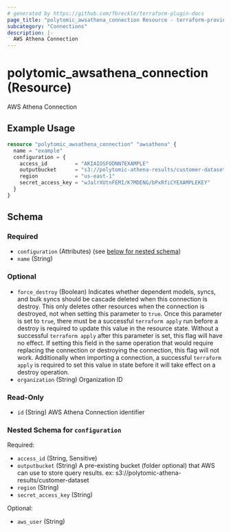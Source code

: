 ```yaml
---
# generated by https://github.com/fbreckle/terraform-plugin-docs
page_title: "polytomic_awsathena_connection Resource - terraform-provider-polytomic"
subcategory: "Connections"
description: |-
  AWS Athena Connection
---
```


# polytomic_awsathena_connection (Resource)

AWS Athena Connection

## Example Usage

```terraform
resource "polytomic_awsathena_connection" "awsathena" {
  name = "example"
  configuration = {
    access_id         = "AKIAIOSFODNN7EXAMPLE"
    outputbucket      = "s3://polytomic-athena-results/customer-dataset"
    region            = "us-east-1"
    secret_access_key = "wJalrXUtnFEMI/K7MDENG/bPxRfiCYEXAMPLEKEY"
  }
}
```

<!-- schema generated by tfplugindocs -->
## Schema

### Required

- `configuration` (Attributes) (see [below for nested schema](#nestedatt--configuration))
- `name` (String)

### Optional

- `force_destroy` (Boolean) Indicates whether dependent models, syncs, and bulk syncs should be cascade deleted when this connection is destroy. This only deletes other resources when the connection is destroyed, not when setting this parameter to `true`. Once this parameter is set to `true`, there must be a successful `terraform apply` run before a destroy is required to update this value in the resource state. Without a successful `terraform apply` after this parameter is set, this flag will have no effect. If setting this field in the same operation that would require replacing the connection or destroying the connection, this flag will not work. Additionally when importing a connection, a successful `terraform apply` is required to set this value in state before it will take effect on a destroy operation.
- `organization` (String) Organization ID

### Read-Only

- `id` (String) AWS Athena Connection identifier

<a id="nestedatt--configuration"></a>
### Nested Schema for `configuration`

Required:

- `access_id` (String, Sensitive)
- `outputbucket` (String) A pre-existing bucket (folder optional) that AWS can use to store query results. ex: s3://polytomic-athena-results/customer-dataset
- `region` (String)
- `secret_access_key` (String)

Optional:

- `aws_user` (String)


